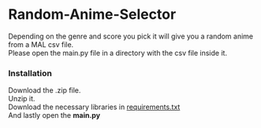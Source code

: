 # Random-Anime-Selector
Depending on the genre and score you pick it will give you a random anime from a MAL csv file.  
Please open the main.py file in a directory with the csv file inside it.  

### **Installation**
Download the .zip file.  
Unzip it.  
Download the necessary libraries in [requirements.txt](https://github.com/Michal-Adam/Random-Anime-Selector/blob/main/requirements.txt)  
And lastly open the **main.py**
